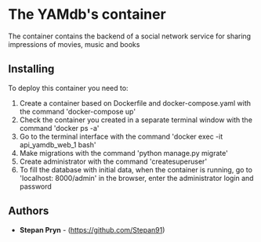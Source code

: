 # The YAMdb's container

The container contains the backend of a social network service for sharing impressions of movies, music and books

## Installing

To deploy this container you need to:
1. Create a container based on Dockerfile and docker-compose.yaml with the command 'docker-compose up'
2. Check the container you created in a separate terminal window with the command 'docker ps -a'
3. Go to the terminal interface with the command 'docker exec -it api_yamdb_web_1 bash'
4. Make migrations with the command 'python manage.py migrate'
5. Create administrator with the command 'createsuperuser'
6. To fill the database with initial data, when the container is running, go to 'localhost: 8000/admin' in the browser, enter the administrator login and password

## Authors

* **Stepan Pryn** - (https://github.com/Stepan91)

